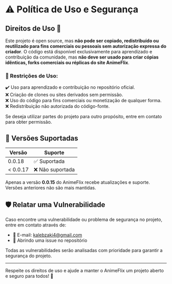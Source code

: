 # ⚠️ Política de Uso e Segurança  

## Direitos de Uso 🚫  

Este projeto é open source, mas **não pode ser copiado, redistribuído ou reutilizado para fins comerciais ou pessoais sem autorização expressa do criador**. O código está disponível exclusivamente para aprendizado e contribuição da comunidade, mas **não deve ser usado para criar cópias idênticas, forks comerciais ou réplicas do site AnimeFlix**.  

### 🚨 Restrições de Uso:  
✔️ Uso para aprendizado e contribuição no repositório oficial.  
❌ Criação de clones ou sites derivados sem permissão.  
❌ Uso do código para fins comerciais ou monetização de qualquer forma.  
❌ Redistribuição não autorizada do código-fonte.  

Se deseja utilizar partes do projeto para outro propósito, entre em contato para obter permissão.  

## 📌 Versões Suportadas  

| Versão  | Suporte            |  
| ------- | ------------------ |  
| 0.0.18 | ✅ Suportada       |  
| < 0.0.17 | ❌ Não suportada  |  

Apenas a versão **0.0.15** do AnimeFlix recebe atualizações e suporte. Versões anteriores não são mais mantidas.  

## 🛡️ Relatar uma Vulnerabilidade  

Caso encontre uma vulnerabilidade ou problema de segurança no projeto, entre em contato através de:  

- 📩 E-mail: [kalebzaki4@gmail.com](mailto:kalebzaki4@gmail.com)  
- 🐛 Abrindo uma issue no repositório  

Todas as vulnerabilidades serão analisadas com prioridade para garantir a segurança do projeto.  

---  

Respeite os direitos de uso e ajude a manter o AnimeFlix um projeto aberto e seguro para todos! 🚀  
